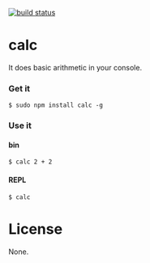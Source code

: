 [![build status](https://secure.travis-ci.org/goatslacker/node-calc.png)](http://travis-ci.org/goatslacker/node-calc)
# calc

It does basic arithmetic in your console.

### Get it

    $ sudo npm install calc -g

### Use it

#### bin

    $ calc 2 + 2

#### REPL

    $ calc

# License

None.
